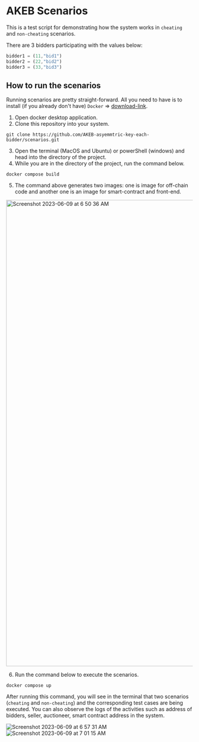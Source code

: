 # AKEB Scenarios

This is a test script for demonstrating how the system works in `cheating` and `non-cheating` scenarios.

There are 3 bidders participating with the values below:

```javaScript
bidder1 = (11,"bid1")
bidder2 = (22,"bid2")
bidder3 = (33,"bid3")
```

## How to run the scenarios

Running scenarios are pretty straight-forward. All you need to have is to install (if you already don't have) `Docker` => [download-link](https://docs.docker.com/get-docker/).

1. Open docker desktop application.
2. Clone this repository into your system.

```git
git clone https://github.com/AKEB-asyemmtric-key-each-bidder/scenarios.git
```

3. Open the terminal (MacOS and Ubuntu) or powerShell (windows) and head into the directory of the project.
4. While you are in the directory of the project, run the command below.

```docker
docker compose build
```

5. The command above generates two images: one is image for off-chain code and another one is an image for smart-contract and front-end.

<img width="1258" alt="Screenshot 2023-06-09 at 6 50 36 AM" src="https://github.com/AKEB-asyemmtric-key-each-bidder/scenarios/assets/32008442/e304d430-5de5-4884-afcf-a3fc934f6f79">

6. Run the command below to execute the scenarios.

```docker
docker compose up
```

After running this command, you will see in the terminal that two scenarios (`cheating` and `non-cheating`) and the corresponding test cases are being executed. You can also observe the logs of the activities such as address of bidders, seller, auctioneer, smart contract address in the system.

![Screenshot 2023-06-09 at 6 57 31 AM](https://github.com/AKEB-asyemmtric-key-each-bidder/scenarios/assets/32008442/1050813a-5a65-4e55-9d1a-9061ba6bdc13)
![Screenshot 2023-06-09 at 7 01 15 AM](https://github.com/AKEB-asyemmtric-key-each-bidder/scenarios/assets/32008442/1b8f32e8-974c-4c3d-8e0d-6348c3e1498c)

